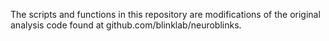 The scripts and functions in this repository are modifications of the original analysis code found at github.com/blinklab/neuroblinks.
